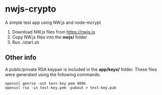 # nwjs-crypto
A simple test app using NW.js and node-mcrypt

1. Download NW.js files from https://nwjs.io
2. Copy NW.js files into the **nwjs/** folder
3. Run ./start.sh


## Other info
A public/private RSA keypair is included in the **app/keys/** folder. These files were generated using the following commands:

```
openssl genrsa -out test-key.pem 4096
openssl rsa -in test-key.pem -pubout > test-key.pub
```
